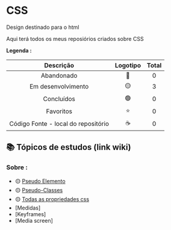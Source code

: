 # CSS

  Design destinado para o html
 
<p> Aqui terá todos os meus reposiórios criados sobre CSS </p>
 

<strong> Legenda :</strong>

|Descrição | Logotipo   | Total |
|:--: |:--:|:--:|
| Abandonado | 🔴 | 0 |
| Em desenvolvimento    |  🟡  | 3 |
| Concluídos    |  🟢  | 0 |
| Favoritos | ⭐ | 0 |
| Código Fonte - local do repositório | ☕| 0 |



## 📚 Tópicos de estudos (link wiki)  
### Sobre :

* 🟡 [Pseudo Elemento](https://github.com/LeandroPereira2603/CSS/wiki/Pseudo-Elemento)
* 🟡 [Pseudo-Classes](https://github.com/LeandroPereira2603/CSS/wiki/Pseudo%E2%80%90classes)
* 🟡 [Todas as propriedades css](https://github.com/LeandroPereira2603/CSS/wiki/Todas-as-prorpiedades)
* [Medidas]
* [Keyframes]
* [Media screen]
